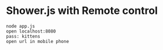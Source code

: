 # Shower.js with Remote control

    node app.js
    open localhost:8080
    pass: kittens
    open url in mobile phone

